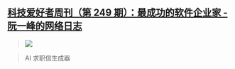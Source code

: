 ## [科技爱好者周刊（第 249 期）：最成功的软件企业家 - 阮一峰的网络日志](http://www.ruanyifeng.com/blog/2023/04/weekly-issue-249.html)

 

> ![](https://cdn.beekka.com/blogimg/asset/202304/bg2023040209.webp)

> AI 求职信生成器

